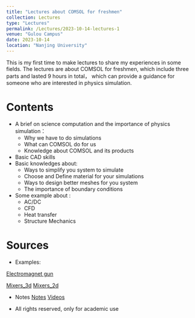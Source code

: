```yaml
---
title: "Lectures about COMSOL for freshmen"
collection: Lectures
type: "Lectures"
permalink: /Lectures/2023-10-14-lectures-1
venue: "Gulou Campus"
date: 2023-10-14
location: "Nanjing University"
---
```


This is my first time to make lectures to share my experiences in some fields.
The lectures are about COMSOL for freshmen, which include three parts and lasted 9 hours in total， which can provide a guidance for someone who are interested in physics simulation.

Contents
======
* A brief on science computation and the importance of physics simulation：
    * Why we have to do simulations
    * What can COMSOL do for us
    * Knowledge about COMSOL and its products
* Basic CAD skills
* Basic knowledges about:
    * Ways to simplify you system to simulate
    * Choose and Define material for your simulations
    * Ways to design better meshes for you system
    * The importance of boundary conditions
* Some example about :
    * AC/DC
    * CFD
    * Heat transfer 
    * Structure Mechanics

Sources 
======
* Examples:

<a href="/Todownload/EM_gun_example.mph" download>Electromagnet gun</a>

<a href="/Todownload/Mixers_3d_example.mph" download>Mixers_3d</a>  <a href="/Todownload/Mixers_3d_example.mph" download>Mixers_2d</a>

* Notes
[Notes](http://quantumopticss.github.io/files/Notes_COMSOL) [Videos](http://quantumopticss.github.io/files/Notes_COMSOL)

* All rights reserved, only for academic use